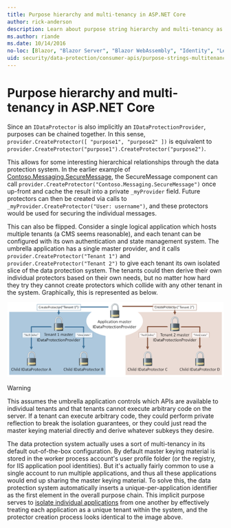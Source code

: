 ```yaml
---
title: Purpose hierarchy and multi-tenancy in ASP.NET Core
author: rick-anderson
description: Learn about purpose string hierarchy and multi-tenancy as it relates to the ASP.NET Core Data Protection APIs.
ms.author: riande
ms.date: 10/14/2016
no-loc: [Blazor, "Blazor Server", "Blazor WebAssembly", "Identity", "Let's Encrypt", Razor, SignalR]
uid: security/data-protection/consumer-apis/purpose-strings-multitenancy
---
```

# Purpose hierarchy and multi-tenancy in ASP.NET Core

Since an `IDataProtector` is also implicitly an `IDataProtectionProvider`, purposes can be chained together. In this sense, `provider.CreateProtector([ "purpose1", "purpose2" ])` is equivalent to `provider.CreateProtector("purpose1").CreateProtector("purpose2")`.

This allows for some interesting hierarchical relationships through the data protection system. In the earlier example of [Contoso.Messaging.SecureMessage](xref:security/data-protection/consumer-apis/purpose-strings#data-protection-contoso-purpose), the SecureMessage component can call `provider.CreateProtector("Contoso.Messaging.SecureMessage")` once up-front and cache the result into a private `_myProvider` field. Future protectors can then be created via calls to `_myProvider.CreateProtector("User: username")`, and these protectors would be used for securing the individual messages.

This can also be flipped. Consider a single logical application which hosts multiple tenants (a CMS seems reasonable), and each tenant can be configured with its own authentication and state management system. The umbrella application has a single master provider, and it calls `provider.CreateProtector("Tenant 1")` and `provider.CreateProtector("Tenant 2")` to give each tenant its own isolated slice of the data protection system. The tenants could then derive their own individual protectors based on their own needs, but no matter how hard they try they cannot create protectors which collide with any other tenant in the system. Graphically, this is represented as below.

![Multi tenancy purposes](purpose-strings-multitenancy/_static/purposes-multi-tenancy.png)

>[!WARNING]
> This assumes the umbrella application controls which APIs are available to individual tenants and that tenants cannot execute arbitrary code on the server. If a tenant can execute arbitrary code, they could perform private reflection to break the isolation guarantees, or they could just read the master keying material directly and derive whatever subkeys they desire.

The data protection system actually uses a sort of multi-tenancy in its default out-of-the-box configuration. By default master keying material is stored in the worker process account's user profile folder (or the registry, for IIS application pool identities). But it's actually fairly common to use a single account to run multiple applications, and thus all these applications would end up sharing the master keying material. To solve this, the data protection system automatically inserts a unique-per-application identifier as the first element in the overall purpose chain. This implicit purpose serves to [isolate individual applications](xref:security/data-protection/configuration/overview#per-application-isolation) from one another by effectively treating each application as a unique tenant within the system, and the protector creation process looks identical to the image above.
